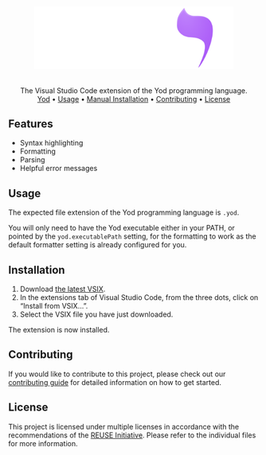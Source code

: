 <!--
SPDX-FileCopyrightText: 2025 Milesime <213074881+milesime@users.noreply.github.com>

SPDX-License-Identifier: CC-BY-SA-4.0
-->

<div align="center">
  <br />
  <picture>
    <source media="(prefers-color-scheme: light)" srcset="https://raw.githubusercontent.com/yodlang/.github/main/media/brand-dark.png">
    <img src="https://raw.githubusercontent.com/yodlang/.github/main/media/brand-light.png" alt="Yod" width="400">
  </picture>
  <p align="center">
    <br />
    The Visual Studio Code extension of the Yod programming language.
    <br />
    <a href="https://github.com/yodlang/yod">Yod</a> •
    <a href="#usage">Usage</a> •
    <a href="#manual-installation">Manual Installation</a> •
    <a href="#contributing">Contributing</a> •
    <a href="#license">License</a>
  </p>
</div>

## Features

- Syntax highlighting
- Formatting
- Parsing
- Helpful error messages

## Usage

The expected file extension of the Yod programming language is `.yod`.

You will only need to have the Yod executable either in your PATH, or pointed by the `yod.executablePath` setting, for the formatting to work as the default formatter setting is already configured for you.

## Installation

1. Download [the latest VSIX](https://github.com/yodlang/vscode-yod/releases/latest).
2. In the extensions tab of Visual Studio Code, from the three dots, click on “Install from VSIX…”.
3. Select the VSIX file you have just downloaded.

The extension is now installed.

## Contributing

If you would like to contribute to this project, please check out our [contributing guide](https://github.com/yodlang/vscode-yod/blob/main/docs/CONTRIBUTING.md) for detailed information on how to get started.

## License

This project is licensed under multiple licenses in accordance with the recommendations of the [REUSE Initiative](https://reuse.software/). Please refer to the individual files for more information.
